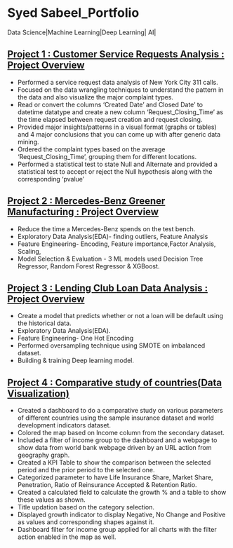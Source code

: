 # Syed Sabeel_Portfolio
Data Science|Machine Learning|Deep Learning| AI|

## [Project 1 : Customer Service Requests Analysis : Project Overview](https://github.com/syedsabeel88/Customer-Service-Requests-Analysis)
* Performed a service request data analysis of New York City 311 calls. 
* Focused on the data wrangling techniques to understand the pattern in the data and also visualize the major complaint types.
* Read or convert the columns ‘Created Date’ and Closed Date’ to datetime datatype and create a new column ‘Request_Closing_Time’ as the time elapsed between request creation and request closing.
* Provided major insights/patterns in a visual format (graphs or tables) and 4 major conclusions that you can come up with after generic data mining.
* Ordered the complaint types based on the average ‘Request_Closing_Time’, grouping them for different locations.
* Performed a statistical test to state Null and Alternate and provided a statistical test to accept or reject the Null hypothesis along with the corresponding ‘pvalue’

## [Project 2 : Mercedes-Benz Greener Manufacturing : Project Overview](https://github.com/syedsabeel88/Mercedes-Benz-Greener-Manufacturing)
* Reduce the time a Mercedes-Benz spends on the test bench.
* Exploratory Data Analysis(EDA)- finding outliers, Feature Analysis
* Feature Engineering- Encoding, Feature importance,Factor Analysis, Scaling,
* Model Selection & Evaluation - 3 ML models used Decision Tree Regressor, Random Forest Regressor & XGBoost.

## [Project 3 : Lending Club Loan Data Analysis : Project Overview](https://github.com/syedsabeel88/Lending-Club-Loan-Data-Analysis)
* Create a model that predicts whether or not a loan will be default using the historical data.
* Exploratory Data Analysis(EDA).
* Feature Engineering- One Hot Encoding
* Performed oversampling technique using SMOTE on imbalanced dataset.
* Building & training Deep learning model. 

## [Project 4 : Comparative study of countries(Data Visualization)](hhttps://github.com/syedsabeel88/Comparative-study-of-countries-Tableau-)
* Created a dashboard to do a comparative study on various parameters of different countries using the sample insurance dataset and world development indicators dataset.
* Colored the map based on Income column from the secondary dataset.
* Included a filter of income group to the dashboard and a webpage to show data from world bank webpage driven by an URL action from geography graph.
* Created a KPI Table to show the comparison between the selected period and the prior period to the selected one.
* Categorized parameter to have Life Insurance Share, Market Share, Penetration, Ratio of Reinsurance Accepted & Retention Ratio.
* Created a calculated field to calculate the growth % and a table to show these values as shown.
* Title updation based on the category selection.
* Displayed growth indicator to display Negative, No Change and Positive as values and corresponding shapes against it.
* Dashboard filter for income group applied for all charts with the filter action enabled in the map as well.
